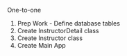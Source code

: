 One-to-one
1. Prep Work - Define database tables
2. Create InstructorDetail class
3. Create Instructor class
4. Create Main App